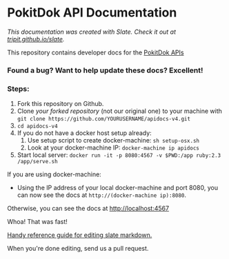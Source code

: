 PokitDok API Documentation
==========================

*This documentation was created with Slate. Check it out at [tripit.github.io/slate](http://tripit.github.io/slate).*

This repository contains developer docs for the [PokitDok APIs](https://platform.pokitdok.com)

### Found a bug? Want to help update these docs? Excellent!

### Steps: ###

 1. Fork this repository on Github.
 2. Clone *your forked repository* (not our original one) to your machine with `git clone https://github.com/YOURUSERNAME/apidocs-v4.git`
 3. `cd apidocs-v4`
 4. If you do not have a docker host setup already:
     1. Use setup script to create docker-machine: `sh setup-osx.sh`
     2. Look at your docker-machine IP: `docker-machine ip apidocs`
 5. Start local server: `docker run -it -p 8080:4567 -v $PWD:/app ruby:2.3 /app/serve.sh`

If you are using docker-machine:
- Using the IP address of your local docker-machine and port 8080, you can now see the docs at `http://(docker-machine ip):8080`.

Otherwise, you can see the docs at <http://localhost:4567>

Whoa! That was fast!

[Handy reference guide for editing slate markdown.](https://github.com/tripit/slate/wiki/Markdown-Syntax)

When you're done editing, send us a pull request.
